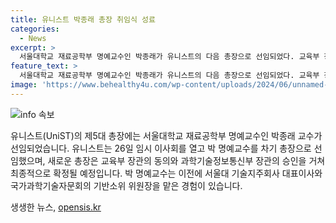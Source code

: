 ```yaml
---
title: 유니스트 박종래 총장 취임식 성료
categories:
  - News
excerpt: >
  서울대학교 재료공학부 명예교수인 박종래가 유니스트의 다음 총장으로 선임되었다. 교육부 장관의 동의와 과학기술정보통신부 장관의 승인을 거친 최종 확정이 이루어졌으며, 박종래 명예교수는 서울대 기술지주회사 대표이사와 국가과학기술자문회의 기반소위 위원장을 역임한 경력을 갖고 있다.
feature_text: >
  서울대학교 재료공학부 명예교수인 박종래가 유니스트의 다음 총장으로 선임되었다. 교육부 장관의 동의와 과학기술정보통신부 장관의 승인을 거친 최종 확정이 이루어졌으며, 박종래 명예교수는 서울대 기술지주회사 대표이사와 국가과학기술자문회의 기반소위 위원장을 역임한 경력을 갖고 있다.
image: 'https://www.behealthy4u.com/wp-content/uploads/2024/06/unnamed-file.png'
---
```


<p><img src="https://www.behealthy4u.com/wp-content/uploads/2024/06/unnamed-file.png" alt="info 속보" /></p>

<p>유니스트(UniST)의 제5대 총장에는 서울대학교 재료공학부 명예교수인 박종래 교수가 선임되었습니다. 유니스트는 26일 임시 이사회를 열고 박 명예교수를 차기 총장으로 선임했으며, 새로운 총장은 교육부 장관의 동의와 과학기술정보통신부 장관의 승인을 거쳐 최종적으로 확정될 예정입니다. 박 명예교수는 이전에 서울대 기술지주회사 대표이사와 국가과학기술자문회의 기반소위 위원장을 맡은 경험이 있습니다.</p>
생생한 뉴스, <a href="https://opensis.kr" rel="dofollow">opensis.kr</a>


